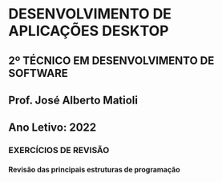 ﻿# DESENVOLVIMENTO DE APLICAÇÕES DESKTOP
## 2º TÉCNICO EM DESENVOLVIMENTO DE SOFTWARE
## Prof. José Alberto Matioli
## Ano Letivo: 2022

### EXERCÍCIOS DE REVISÃO
#### Revisão das principais estruturas de programação
